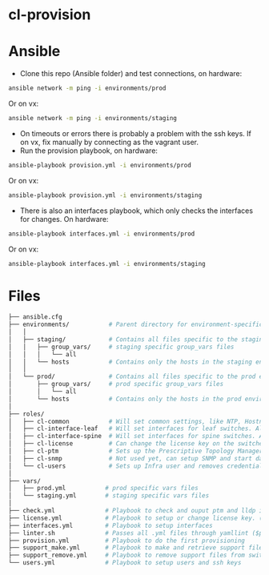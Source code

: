 # cl-provision

# Ansible
- Clone this repo (Ansible folder) and test connections, on hardware:
```bash
ansible network -m ping -i environments/prod
```
Or on vx:
```bash
ansible network -m ping -i environments/staging
```
- On timeouts or errors there is probably a problem with the ssh keys. If on vx, fix manually by connecting as the vagrant user.
- Run the provision playbook, on hardware:
```bash
ansible-playbook provision.yml -i environments/prod
```
Or on vx:
```bash
ansible-playbook provision.yml -i environments/staging
```
- There is also an interfaces playbook, which only checks the interfaces for changes. On hardware:
```bash
ansible-playbook interfaces.yml -i environments/prod
```
Or on vx:
```bash
ansible-playbook interfaces.yml -i environments/staging
```

# Files
```bash
├── ansible.cfg
├── environments/           # Parent directory for environment-specific directories
│   │
│   ├── staging/            # Contains all files specific to the staging (cumulus vx) environment
│   │   ├── group_vars/     # staging specific group_vars files
│   │   │   └── all
│   │   └── hosts           # Contains only the hosts in the staging environment
│   │
│   └── prod/               # Contains all files specific to the prod environment
│       ├── group_vars/     # prod specific group_vars files
│       │   └── all
│       └── hosts           # Contains only the hosts in the prod environment
│   
├── roles/
│   ├── cl-common           # Will set common settings, like NTP, Hostname, Timezone, MOTD, hostfile
│   ├── cl-interface-leaf   # Will set interfaces for leaf switches. Also PoE is enabled needed ports.
│   ├── cl-interface-spine  # Will set interfaces for spine switches. Also bgp+ospf is enabled for SVI/uplinks.
│   ├── cl-license          # Can change the license key on the switches. (initial setup is done by ZTP)
│   ├── cl-ptm              # Sets up the Prescriptive Topology Manager with a correct .dot file
│   ├── cl-snmp             # Not used yet, can setup SNMP and start daemon
│   └── cl-users            # Sets up Infra user and removes credentials from cumulus user
│
├── vars/
│   ├── prod.yml           # prod specific vars files
│   └── staging.yml        # staging specific vars files
│
├── check.yml              # Playbook to check and ouput ptm and lldp information
├── license.yml            # Playbook to setup or change license key. (initial setup is done by ZTP)
├── interfaces.yml         # Playbook to setup interfaces
├── linter.sh              # Passes all .yml files through yamllint ($pip install yamllint)
├── provision.yml          # Playbook to do the first provisioning
├── support_make.yml       # Playbook to make and retrieve support files for troubleshooting
├── support_remove.yml     # Playbook to remove support files from switches
└── users.yml              # Playbook to setup users and ssh keys
```
